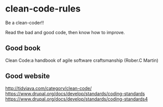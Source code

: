# clean-code-rules
Be a clean-coder!!

Read the bad and good code, then know how to improve.

## Good book

Clean Code:a handbook of agile software craftsmanship (Rober.C Martin)

## Good website

http://tidyjava.com/category/clean-code/
https://www.drupal.org/docs/develop/standards/coding-standards
https://www.drupal.org/docs/develop/standards/coding-standards4
